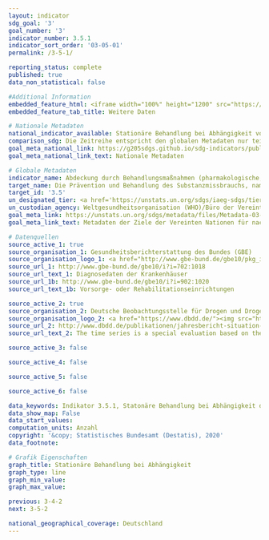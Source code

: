 ```yaml
---
layout: indicator
sdg_goal: '3'
goal_number: '3'
indicator_number: 3.5.1
indicator_sort_order: '03-05-01'
permalink: /3-5-1/

reporting_status: complete
published: true
data_non_statistical: false

#Additional Information
embedded_feature_html: <iframe width="100%" height="1200" src="https://g205sdgs.github.io/sdg-indicators/public/AddInfos/de/3.5.1.pdf" frameborder="0" allowFullScreen="true"></iframe>
embedded_feature_tab_title: Weitere Daten

# Nationale Metadaten
national_indicator_available: Stationäre Behandlung bei Abhängigkeit von Drogen <br> Stationäre Behandlung bei Abhängigkeit von Alkohol und anderen psychoaktiven Substanzen (Summe)<br> Stationäre Behandlung bei Abhängigkeit von Alkohol<br> Stationäre Behandlung bei Abhängigkeit von anderen psychoaktiven Substanzen<br>Schätzung des riskanten Konsums (auf Basis von Zugängen zu Behandlung) der Substanzen Opioide, Kokain und anderer Stimulanzien im Alter von 15 bis unter 65 Jahren
comparison_sdg: Die Zeitreihe entspricht den globalen Metadaten nur teilweise, da nur stationäre Behandlungen berücksichtigt werden.
goal_meta_national_link: https://g205sdgs.github.io/sdg-indicators/public/MetaDe/3.5.1.pdf
goal_meta_national_link_text: Nationale Metadaten

# Globale Metadaten
indicator_name: Abdeckung durch Behandlungsmaßnahmen (pharmakologische, psychosoziale und Rehabilitations- und Nachsorgeleistungen) bei Substanzmissbrauch
target_name: Die Prävention und Behandlung des Substanzmissbrauchs, namentlich des Suchtstoffmissbrauchs und des schädlichen Gebrauchs von Alkohol, verstärken
target_id: '3.5'
un_designated_tier: <a href='https://unstats.un.org/sdgs/iaeg-sdgs/tier-classification/' title='Klicken Sie hier um weitere Informationen zur UN-Tier-Klassifikation zu erhalten.'>Tier II</a>
un_custodian_agency: Weltgesundheitsorganisation (WHO)/Büro der Vereinten Nationen für Drogen- und Verbrechensbekämpfung (UNODC)
goal_meta_link: https://unstats.un.org/sdgs/metadata/files/Metadata-03-05-01.pdf
goal_meta_link_text: Metadaten der Ziele der Vereinten Nationen für nachhaltige Entwicklung

# Datenquellen
source_active_1: true
source_organisation_1: Gesund­heits­bericht­erstat­tung des Bundes (GBE)
source_organisation_logo_1: <a href="http://www.gbe-bund.de/gbe10/pkg_isgbe5.prc_isgbe?p_uid=gast&p_aid=50815950&p_sprache=D"><img src="https://g205sdgs.github.io/sdg-indicators/public/OrgImgDe/gbe.png" alt="Logo gbe" style="height:60px; width:148px"/></a>
source_url_1: http://www.gbe-bund.de/gbe10/i?i=702:1018
source_url_text_1: Diagnosedaten der Krankenhäuser
source_url_1b: http://www.gbe-bund.de/gbe10/i?i=902:1020
source_url_text_1b: Vorsorge- oder Rehabilitationseinrichtungen

source_active_2: true
source_organisation_2: Deutsche Beobachtungsstelle für Drogen und Drogensucht
source_organisation_logo_2: <a href="https://www.dbdd.de/"><img src="https://g205sdgs.github.io/sdg-indicators/public/OrgImgDe/dbdd.png" alt="Logo dbdd" style="height:60px; width:148px"/></a>
source_url_2: http://www.dbdd.de/publikationen/jahresbericht-situation-illegaler-drogen-in-deutschland.html
source_url_text_2: The time series is a special evaluation based on the Annual Report of the National REITOX Focal Point to the EMCDDA, Workbook Drugs

source_active_3: false

source_active_4: false

source_active_5: false

source_active_6: false

data_keywords: Indikator 3.5.1, Statonäre Behandlung bei Abhängigkeit durch psychoaktive Substanzen, Stationäre Behandlung bei Alkoholabhänigkeit, Drogensucht, Drogenentzug, Weltgesundheitsorganisation (WHO), Büro der Vereinten Nationen für Drogen- und Verbrechensbekämp
data_show_map: False
data_start_values:
computation_units: Anzahl
copyright: '&copy; Statistisches Bundesamt (Destatis), 2020'
data_footnote:

# Grafik Eigenschaften
graph_title: Stationäre Behandlung bei Abhängigkeit
graph_type: line
graph_min_value:
graph_max_value:

previous: 3-4-2
next: 3-5-2

national_geographical_coverage: Deutschland
---
```

